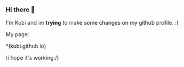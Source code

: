### Hi there 👋
I'm Kubi and im **trying** to make some changes on my github profile.
:)

My page: <p> *(kubi.github.io) <p> (i hope it's working:/)



<!--
**Kubi5/Kubi5** is a ✨ _special_ ✨ repository because its `README.md` (this file) appears on your GitHub profile.

Here are some ideas to get you started:

- 🔭 I’m currently working on ...
- 🌱 I’m currently learning ...
- 👯 I’m looking to collaborate on ...
- 🤔 I’m looking for help with ...
- 💬 Ask me about ...
- 📫 How to reach me: ...
- 😄 Pronouns: ...
- ⚡ Fun fact: ...
-->
